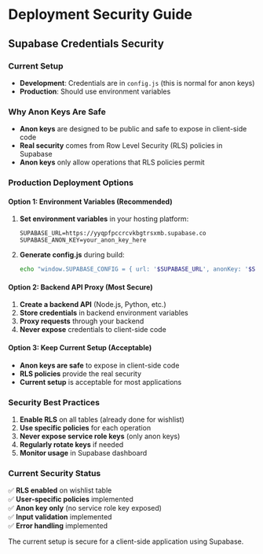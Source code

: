 # Deployment Security Guide

## Supabase Credentials Security

### Current Setup
- **Development**: Credentials are in `config.js` (this is normal for anon keys)
- **Production**: Should use environment variables

### Why Anon Keys Are Safe
- **Anon keys** are designed to be public and safe to expose in client-side code
- **Real security** comes from Row Level Security (RLS) policies in Supabase
- **Anon keys** only allow operations that RLS policies permit

### Production Deployment Options

#### Option 1: Environment Variables (Recommended)
1. **Set environment variables** in your hosting platform:
   ```
   SUPABASE_URL=https://yyqpfpccrcvkbgtrsxmb.supabase.co
   SUPABASE_ANON_KEY=your_anon_key_here
   ```

2. **Generate config.js** during build:
   ```bash
   echo "window.SUPABASE_CONFIG = { url: '$SUPABASE_URL', anonKey: '$SUPABASE_ANON_KEY' };" > config.js
   ```

#### Option 2: Backend API Proxy (Most Secure)
1. **Create a backend API** (Node.js, Python, etc.)
2. **Store credentials** in backend environment variables
3. **Proxy requests** through your backend
4. **Never expose** credentials to client-side code

#### Option 3: Keep Current Setup (Acceptable)
- **Anon keys are safe** to expose in client-side code
- **RLS policies** provide the real security
- **Current setup** is acceptable for most applications

### Security Best Practices
1. **Enable RLS** on all tables (already done for wishlist)
2. **Use specific policies** for each operation
3. **Never expose service role keys** (only anon keys)
4. **Regularly rotate keys** if needed
5. **Monitor usage** in Supabase dashboard

### Current Security Status
✅ **RLS enabled** on wishlist table  
✅ **User-specific policies** implemented  
✅ **Anon key only** (no service role key exposed)  
✅ **Input validation** implemented  
✅ **Error handling** implemented  

The current setup is secure for a client-side application using Supabase. 